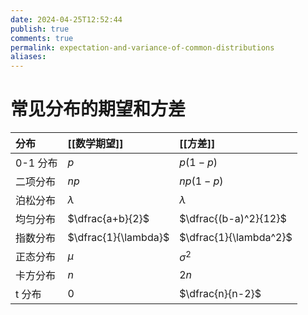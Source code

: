 ```yaml
---
date: 2024-04-25T12:52:44
publish: true
comments: true
permalink: expectation-and-variance-of-common-distributions
aliases:
---
```


# 常见分布的期望和方差

| 分布    | [[数学期望]]             | [[方差]]                 |
| :---- | :------------------- | :--------------------- |
| 0-1 分布 | $p$                  | $p(1-p)$               |
| 二项分布  | $np$                 | $np(1-p)$              |
| 泊松分布  | $\lambda$            | $\lambda$              |
| 均匀分布  | $\dfrac{a+b}{2}$     | $\dfrac{(b-a)^2}{12}$  |
| 指数分布  | $\dfrac{1}{\lambda}$ | $\dfrac{1}{\lambda^2}$ |
| 正态分布  | $\mu$                | $\sigma^2$             |
| 卡方分布  | $n$                  | $2n$                   |
| t 分布  | $0$                  | $\dfrac{n}{n-2}$       |
